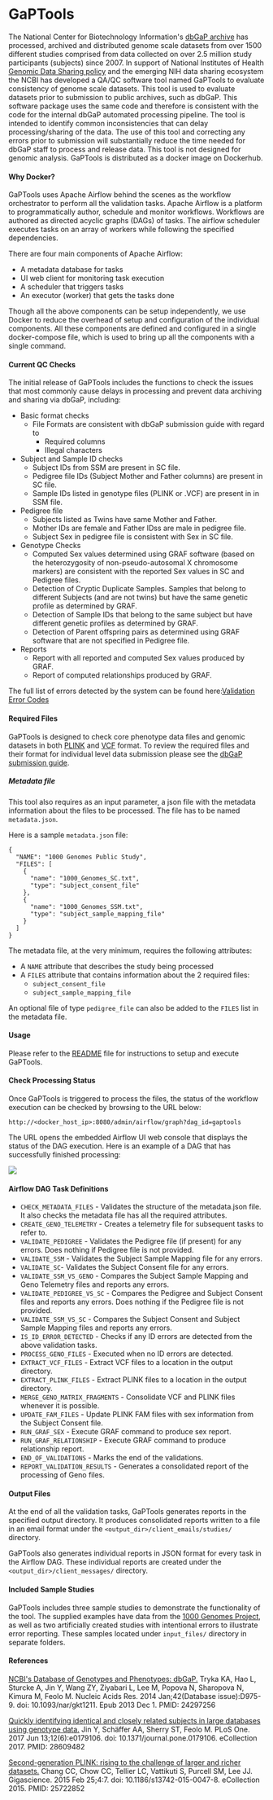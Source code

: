 # GaPTools
The National Center for Biotechnology Information's [dbGaP archive](https://www.ncbi.nlm.nih.gov/gap/) has processed, archived and distributed genome scale datasets 
from over 1500 different studies comprised from data collected on over 2.5 million study participants (subjects) since 2007. 
In support of National Institutes of Health [Genomic Data Sharing policy](https://osp.od.nih.gov/scientific-sharing/genomic-data-sharing/) and the emerging NIH data sharing ecosystem 
the NCBI has developed a QA/QC software tool named GaPTools to evaluate consistency of genome scale datasets. This tool is used to evaluate datasets 
prior to submission to public archives, such as dbGaP. This software package uses the same code and therefore is consistent with the code for the internal dbGaP automated processing pipeline. 
The tool is intended to identify common inconsistencies that can delay processing/sharing of the data. The use of this tool and correcting any errors prior to submission will substantially 
reduce the time needed for dbGaP staff to process and release data. This tool is not designed for genomic analysis. GaPTools is distributed as a docker image on Dockerhub.

#### Why Docker?
GaPTools uses Apache Airflow behind the scenes as the workflow orchestrator to perform all the validation tasks. Apache Airflow is a platform to programmatically author, schedule and monitor workflows. 
Workflows are authored as directed acyclic graphs (DAGs) of tasks. The airflow scheduler executes tasks on an array of workers while following the specified dependencies.

There are four main components of Apache Airflow:
* A metadata database for tasks
* UI web client for monitoring task execution
* A scheduler that triggers tasks
* An executor (worker) that gets the tasks done

Though all the above components can be setup independently, we use Docker to reduce the overhead of setup and configuration of the individual components. 
All these components are defined and configured in a single docker-compose file, which is used to bring up all the components with a single command.

#### Current QC Checks
The initial release of GaPTools includes the functions to check the issues that most commonly cause delays in processing and prevent data archiving and sharing via dbGaP, including:
* Basic format checks
    * File Formats are consistent with dbGaP submission guide with regard to
        * Required columns
        * Illegal characters
* Subject and Sample ID checks
    * Subject IDs from SSM are present in SC file.
    * Pedigree file IDs (Subject Mother and Father columns) are present in SC file.
    * Sample IDs listed in genotype files (PLINK or .VCF) are present in in SSM file.
* Pedigree file
    * Subjects listed as Twins have same Mother and Father.
    * Mother IDs are female and Father IDss are male in pedigree file.
    * Subject Sex in pedigree file is consistent with Sex in SC file.
* Genotype Checks
    * Computed Sex values determined using GRAF software (based on the heterozygosity of non-pseudo-autosomal X chromosome markers) are consistent with the reported Sex values in SC and Pedigree files.
    * Detection of Cryptic Duplicate Samples. Samples that belong to different Subjects (and are not twins) but have the same genetic profile as determined by GRAF.
    * Detection of Sample IDs that belong to the same subject but have different genetic profiles as determined by GRAF.
    * Detection of Parent offspring pairs as determined using GRAF software that are not specified in Pedigree file.
* Reports
    * Report with all reported and computed Sex values produced by GRAF.
    * Report of computed relationships produced by GRAF.

The full list of errors detected by the system can be found here:[Validation Error Codes](https://www.ncbi.nlm.nih.gov/gap/public_utils/messages/)

#### Required Files
GaPTools is designed to check core phenotype data files and genomic datasets in both [PLINK](https://www.cog-genomics.org/plink/1.9/formats) and [VCF](https://en.wikipedia.org/wiki/Variant_Call_Format) format. 
To review the required files and their format for individual level data submission please see the [dbGaP submission guide](https://www.ncbi.nlm.nih.gov/gap/docs/submissionguide/).

##### Metadata file
This tool also requires as an input parameter, a json file with the metadata information about the files to be processed. The file has to be named `metadata.json`. 

Here is a sample `metadata.json` file:
```
{
  "NAME": "1000 Genomes Public Study",
  "FILES": [
    {
      "name": "1000_Genomes_SC.txt",
      "type": "subject_consent_file"
    },
    {
      "name": "1000_Genomes_SSM.txt",
      "type": "subject_sample_mapping_file"
    }
  ]
}

``` 

The metadata file, at the very minimum, requires the following attributes:
* A `NAME` attribute that describes the study being processed
* A `FILES` attribute that contains information about the 2 required files:
    * `subject_consent_file`
    * `subject_sample_mapping_file`

An optional file of type `pedigree_file` can also be added to the `FILES` list in the metadata file.

#### Usage
Please refer to the [README](README.md) file for instructions to setup and execute GaPTools.

#### Check Processing Status
Once GaPTools is triggered to process the files, the status of the workflow execution can be checked by browsing to the URL below:
```
http://<docker_host_ip>:8080/admin/airflow/graph?dag_id=gaptools
```
The URL opens the embedded Airflow UI web console that displays the status of the DAG execution. Here is an example of a DAG that has successfully finished processing:

![](images/gaptools_dag.png)

 #### Airflow DAG Task Definitions
* `CHECK_METADATA_FILES` - Validates the structure of the metadata.json file. It also checks the metadata file has all the required attributes.
* `CREATE_GENO_TELEMETRY` - Creates a telemetry file for subsequent tasks to refer to.
* `VALIDATE_PEDIGREE` - Validates the Pedigree file (if present) for any errors. Does nothing if Pedigree file is not provided.
* `VALIDATE_SSM` - Validates the Subject Sample Mapping file for any errors.
* `VALIDATE_SC`- Validates the Subject Consent file for any errors.
* `VALIDATE_SSM_VS_GENO` - Compares the Subject Sample Mapping and Geno Telemetry files and reports any errors.
* `VALIDATE_PEDIGREE_VS_SC` - Compares the Pedigree and Subject Consent files and reports any errors. Does nothing if the Pedigree file is not provided.
* `VALIDATE_SSM_VS_SC` - Compares the Subject Consent and Subject Sample Mapping files and reports any errors.
* `IS_ID_ERROR_DETECTED` - Checks if any ID errors are detected from the above validation tasks.
* `PROCESS_GENO_FILES` - Executed when no ID errors are detected.
* `EXTRACT_VCF_FILES` - Extract VCF files to a location in the output directory.
* `EXTRACT_PLINK_FILES` - Extract PLINK files to a location in the output directory.
* `MERGE_GENO_MATRIX_FRAGMENTS` - Consolidate VCF and PLINK files whenever it is possible.
* `UPDATE_FAM_FILES` - Update PLINK FAM files with sex information from the Subject Consent file.
* `RUN_GRAF_SEX` - Execute GRAF command to produce sex report.
* `RUN_GRAF_RELATIONSHIP` - Execute GRAF command to produce relationship report.
* `END_OF_VALIDATIONS` - Marks the end of the validations.
* `REPORT_VALIDATION_RESULTS` - Generates a consolidated report of the processing of Geno files.


#### Output Files
At the end of all the validation tasks, GaPTools generates reports in the specified output directory. It produces consolidated reports written to a file in an email format under the `<output_dir>/client_emails/studies/` directory.

GaPTools also generates individual reports in JSON format for every task in the Airflow DAG. These individual reports are created under the `<output_dir>/client_messages/` directory.

#### Included Sample Studies
GaPTools includes three sample studies to demonstrate the functionality of the tool. 
The supplied examples have data from the [1000 Genomes Project](https://www.internationalgenome.org/), 
as well as two artificially created studies with intentional errors to illustrate error reporting. 
These samples located under `input_files/` directory in separate folders.

#### References
[NCBI's Database of Genotypes and Phenotypes: dbGaP.](https://pubmed.ncbi.nlm.nih.gov/24297256/)
Tryka KA, Hao L, Sturcke A, Jin Y, Wang ZY, Ziyabari L, Lee M, Popova N, Sharopova N, Kimura M, Feolo M.
Nucleic Acids Res. 2014 Jan;42(Database issue):D975-9. doi: 10.1093/nar/gkt1211. Epub 2013 Dec 1.
PMID: 24297256

[Quickly identifying identical and closely related subjects in large databases using genotype data.](https://pubmed.ncbi.nlm.nih.gov/28609482/)
Jin Y, Schäffer AA, Sherry ST, Feolo M.
PLoS One. 2017 Jun 13;12(6):e0179106. doi: 10.1371/journal.pone.0179106. eCollection 2017.
PMID: 28609482

[Second-generation PLINK: rising to the challenge of larger and richer datasets.](https://pubmed.ncbi.nlm.nih.gov/25722852/)
Chang CC, Chow CC, Tellier LC, Vattikuti S, Purcell SM, Lee JJ.
Gigascience. 2015 Feb 25;4:7. doi: 10.1186/s13742-015-0047-8. eCollection 2015.
PMID: 25722852
